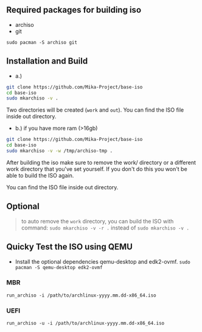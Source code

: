 ## Required packages for building iso

- archiso
- git

`sudo pacman -S archiso git`

## Installation and Build

- a.)

```bash
git clone https://github.com/Mika-Project/base-iso
cd base-iso
sudo mkarchiso -v .
```

Two directories will be created (`work` and `out`).
You can find the ISO file inside out directory.

- b.) if you have more ram (>16gb)

```bash
git clone https://github.com/Mika-Project/base-iso
cd base-iso
sudo mkarchiso -v -w /tmp/archiso-tmp .
```

After building the iso make sure to remove the work/ directory or a different work directory that you've set yourself. If you don't do this you won't be able to build the ISO again.

You can find the ISO file inside out directory.

## Optional

> to auto remove the `work` directory, you can build the ISO with command:
> `sudo mkarchiso -v -r .`
> instead of `sudo mkarchiso -v .`

## Quicky Test the ISO using QEMU

- Install the optional dependencies qemu-desktop and edk2-ovmf.
  `sudo pacman -S qemu-desktop edk2-ovmf`

### MBR

`run_archiso -i /path/to/archlinux-yyyy.mm.dd-x86_64.iso`

### UEFI

`run_archiso -u -i /path/to/archlinux-yyyy.mm.dd-x86_64.iso`
